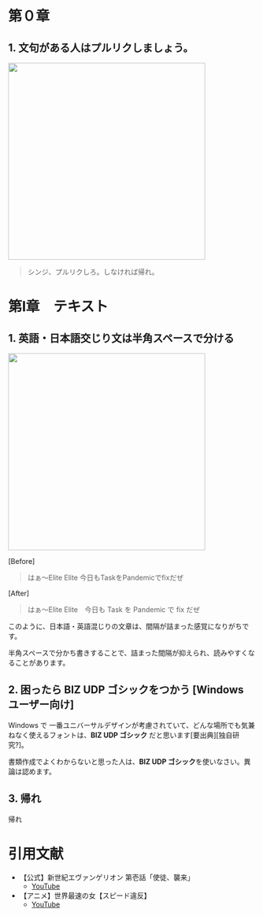 # 第０章

## 1. 文句がある人はプルリクしましょう。

<image src="/assets/0.png" width="400px">

> シンジ、プルリクしろ。しなければ帰れ。

# 第Ⅰ章　テキスト

## 1. 英語・日本語交じり文は半角スペースで分ける

<image src="/assets/1.png" width="400px">

[Before]
> はぁ～Elite Elite 今日もTaskをPandemicでfixだぜ

[After]
> はぁ～Elite Elite　今日も Task を Pandemic で fix だぜ

このように、日本語・英語混じりの文章は、間隔が詰まった感覚になりがちです。

半角スペースで分かち書きすることで、詰まった間隔が抑えられ、読みやすくなることがあります。

## 2. 困ったら BIZ UDP ゴシックをつかう [Windows ユーザー向け]

Windows で 一番ユニバーサルデザインが考慮されていて、どんな場所でも気兼ねなく使えるフォントは、**BIZ UDP ゴシック** だと思います[要出典][独自研究?]。

書類作成でよくわからないと思った人は、**BIZ UDP ゴシック**を使いなさい。異論は認めます。

## 3. 帰れ

帰れ

# 引用文献

- 【公式】新世紀エヴァンゲリオン 第壱話「使徒、襲来」
    - <a href='https://www.youtube.com/watch?v=ZSgz3ehON8s'>YouTube</a>
- 【アニメ】世界最速の女【スピード違反】
    - <a href='https://www.youtube.com/watch?v=Yprgi11h0sk'>YouTube</a>